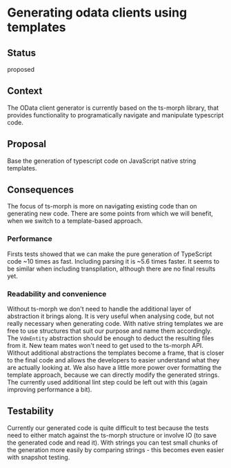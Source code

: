 # Generating odata clients using templates

## Status

proposed

## Context

The OData client generator is currently based on the ts-morph library, that provides functionality to programatically navigate and manipulate typescript code.

## Proposal

Base the generation of typescript code on JavaScript native string templates.

## Consequences

The focus of ts-morph is more on navigating existing code than on generating new code.
There are some points from which we will benefit, when we switch to a template-based approach.

### Performance

Firsts tests showed that we can make the pure generation of TypeScript code ~10 times as fast.
Including parsing it is ~5.6 times faster.
It seems to be similar when including transpilation, although there are no final results yet.

### Readability and convenience

Without ts-morph we don't need to handle the additional layer of abstraction it brings along.
It is very useful when analysing code, but not really necessary when generating code.
With native string templates we are free to use structures that suit our purpose and name them accordingly.
The `VdmEntity` abstraction should be enough to deduct the resulting files from it.
New team mates won't need to get used to the ts-morph API.
Without additional abstractions the templates become a frame, that is closer to the final code and allows the developers to easier understand what they are actually looking at.
We also have a little more power over formatting the template approach, because we can directly modify the generated strings.
The currently used additional lint step could be left out with this (again improving performance a bit).

## Testability

Currently our generated code is quite difficult to test because the tests need to either match against the ts-morph structure or involve IO (to save the generated code and read it).
With strings you can test small chunks of the generation more easily by comparing strings - this becomes even easier with snapshot testing.
